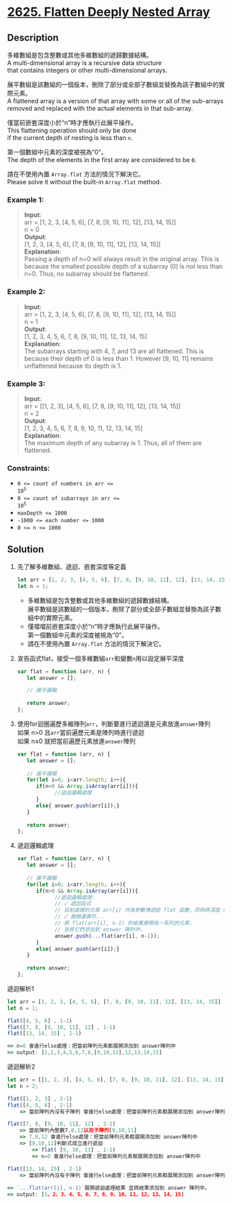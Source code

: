 # [2625. Flatten Deeply Nested Array][title]

## Description
多維數組是包含整數或其他多維數組的遞歸數據結構。        
A multi-dimensional array is a recursive data structure         
that contains integers or other multi-dimensional arrays.       

展平數組是該數組的一個版本，刪除了部分或全部子數組並替換為該子數組中的實際元素。        
A flattened array is a version of that array with some or all of the sub-arrays         
removed and replaced with the actual elements in that sub-array.        

僅當前嵌套深度小於“n”時才應執行此展平操作。       
This flattening operation should only be done       
if the current depth of nesting is less than `n`.       

第一個數組中元素的深度被視為“0”。       
The depth of the elements in the first array are considered to be `0`.      

請在不使用內置 `Array.flat` 方法的情況下解決它。        
Please solve it without the built-in `Array.flat` method.   


### Example 1:    
>  __Input__:     
   arr = [1, 2, 3, [4, 5, 6], [7, 8, [9, 10, 11], 12], [13, 14, 15]]       
   n = 0             
   __Output__:       
   [1, 2, 3, [4, 5, 6], [7, 8, [9, 10, 11], 12], [13, 14, 15]]     
   __Explanation__:     
   Passing a depth of n=0 will always result in the original array. This is because the smallest possible depth of a subarray (0) is not less than n=0. Thus, no subarray should be flattened.                
 
### Example 2:    
>  __Input__:     
   arr = [1, 2, 3, [4, 5, 6], [7, 8, [9, 10, 11], 12], [13, 14, 15]]    
   n = 1                  
   __Output__:    
   [1, 2, 3, 4, 5, 6, 7, 8, [9, 10, 11], 12, 13, 14, 15]             
   __Explanation__:     
   The subarrays starting with 4, 7, and 13 are all flattened. This is because their depth of 0 is less than 1. However [9, 10, 11] remains unflattened because its depth is 1.         
   
### Example 3:    
>  __Input__:     
   arr = [[1, 2, 3], [4, 5, 6], [7, 8, [9, 10, 11], 12], [13, 14, 15]]     
   n = 2                       
   __Output__:    
   [1, 2, 3, 4, 5, 6, 7, 8, 9, 10, 11, 12, 13, 14, 15]            
   __Explanation__:     
   The maximum depth of any subarray is 1. Thus, all of them are flattened.             

### Constraints:
- <code>0 <= count of numbers in arr <= 10<sup>5</sup></code>
- <code>0 <= count of subarrays in arr <= 10<sup>5</sup></code>
- `maxDepth <= 1000`
- `-1000 <= each number <= 1000`
- `0 <= n <= 1000`

## Solution

1. 先了解多維數組、遞迴、嵌套深度等定義

   ```javascript  
   let arr = [1, 2, 3, [4, 5, 6], [7, 8, [9, 10, 11], 12], [13, 14, 15]]  ;  
   let n = 1;
   ```
   - 多維數組是包含整數或其他多維數組的遞歸數據結構。            
   展平數組是該數組的一個版本，刪除了部分或全部子數組並替換為該子數組中的實際元素。 
   - 僅噹噹前嵌套深度小於“n”時才應執行此展平操作。           
   第一個數組中元素的深度被視為“0”。          
   - 請在不使用內置 `Array.flat` 方法的情況下解決它。        

2. 宣告函式flat，接受一個多維數組`arr`和變數`n`用以設定展平深度
   ```javascript  
   var flat = function (arr, n) {
      let answer = [];    

      // 展平邏輯
      
      return answer;
   };
   ```

3. 使用for迴圈遍歷多維陣列`arr`，判斷要進行遞迴還是元素放進`answer`陣列    
   如果 n>0 且`arr`當前遍歷元素是陣列時進行遞迴    
   如果 n≤0 就把當前遍歷元素放進`answer`陣列    
   ```javascript  
   var flat = function (arr, n) {
      let answer = [];
      
      // 展平邏輯
      for(let i=0; i<arr.length; i++){        
         if(n>0 && Array.isArray(arr[i])){        
               //遞迴邏輯處理
         }
         else{ answer.push(arr[i]);}
      }
      
      return answer;
   };
   ```

4. 遞迴邏輯處理

   ```javascript
   var flat = function (arr, n) {
      let answer = [];
      
      // 展平邏輯
      for(let i=0; i<arr.length; i++){        
         if(n>0 && Array.isArray(arr[i])){     
               //遞迴邏輯處理:
               // ✓ 遞迴函式
               // 目前處理的元素 arr[i] 作為參數傳遞給 flat 函數，同時將深度 n 減一。  
               // ✓ 展開運算符...
               // 將 flat(arr[i], n-1) 的結果展開為一系列的元素，
               // 並將它們添加到 answer 陣列中。
               answer.push(...flat(arr[i], n-1));
         }
         else{ answer.push(arr[i]);}
      }
      
      return answer;
   };
   ```

遞迴解析1
```javascript
let arr = [1, 2, 3, [4, 5, 6], [7, 8, [9, 10, 11], 12], [13, 14, 15]]  ;  
let n = 1;

flat([4, 5, 6] , 1-1) 
flat([7, 8, [9, 10, 11], 12] , 1-1)
flat([13, 14, 15] , 1-1)

=> n=0 會進行else處理：把當前陣列元素都展開添加到 answer陣列中
=> output: [1,2,3,4,5,6,7,8,[9,10,11],12,13,14,15]
```

遞迴解析2
```javascript
let arr = [[1, 2, 3], [4, 5, 6], [7, 8, [9, 10, 11], 12], [13, 14, 15]] ;  
let n = 2;

flat([1, 2, 3] , 2-1) 
flat([4, 5, 6] , 2-1)
    => 當前陣列內沒有子陣列 會進行else處理：把當前陣列元素都展開添加到 answer陣列中

flat([7, 8, [9, 10, 11], 12] , 2-1)
    => 當前陣列內整數7,8,12以及子陣列[9,10,11] 
    => 7,8,12 會進行else處理：把當前陣列元素都展開添加到 answer陣列中
    => [9,10,11]判斷式成立進行遞迴
        => flat( [9, 10, 11] , 1-1)
        => n=0 會進行else處理：把當前陣列元素都展開添加到 answer陣列中

flat([13, 14, 15] , 2-1)
    => 當前陣列內沒有子陣列 會進行else處理：把當前陣列元素都展開添加到 answer陣列中
 
=> `...flat(arr[i], n-1)`展開遞迴處理結果 並將結果添加到 answer 陣列中。
=> output: [1、2、3、4、5、6、7、8、9、10、11、12、13、14、15]
```

[title]: https://leetcode.com/problems/flatten-deeply-nested-array/